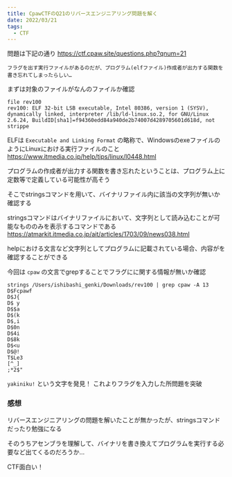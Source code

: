 ```yaml
---
title: CpawCTFのQ21のリバースエンジニアリング問題を解く
date: 2022/03/21
tags:
  - CTF
---
```


問題は下記の通り
https://ctf.cpaw.site/questions.php?qnum=21

```
フラグを出す実行ファイルがあるのだが、プログラム(elfファイル)作成者が出力する関数を書き忘れてしまったらしい…
```

まずは対象のファイルがなんのファイルか確認

```shell
file rev100
rev100: ELF 32-bit LSB executable, Intel 80386, version 1 (SYSV), dynamically linked, interpreter /lib/ld-linux.so.2, for GNU/Linux 2.6.24, BuildID[sha1]=f94360edd84a940de2b74007d4289705601d618d, not strippe
```

ELFは `Executable and Linking Format` の略称で、WindowsのexeファイルのようにLinuxにおける実行ファイルのこと
https://www.itmedia.co.jp/help/tips/linux/l0448.html

プログラムの作成者が出力する関数を書き忘れたということは、プログラム上に定数等で定義している可能性が高そう

そこでstringsコマンドを用いて、バイナリファイル内に該当の文字列が無いか確認する

stringsコマンドはバイナリファイルにおいて、文字列として読み込むことが可能なもののみを表示するコマンドである
https://atmarkit.itmedia.co.jp/ait/articles/1703/09/news038.html

helpにおける文言など文字列としてプログラムに記載されている場合、内容がを確認することができる

今回は `cpaw` の文言でgrepすることでフラグにに関する情報が無いか確認

```shell
strings /Users/ishibashi_genki/Downloads/rev100 | grep cpaw -A 13
D$Fcpawf
D$J{
D$ y
D$$a
D$(k
D$,i
D$0n
D$4i
D$8k
D$<u
D$@!
T$Le3
[^_]
;*2$"
```

`yakiniku!` という文字を発見！
これよりフラグを入力した所問題を突破

### 感想

リバースエンジニアリングの問題を解いたことが無かったが、stringsコマンドだったり勉強になる

そのうちアセンブラを理解して、バイナリを書き換えてプログラムを実行する必要など出てくるのだろうか...

CTF面白い！
